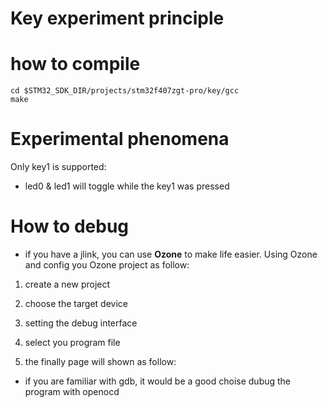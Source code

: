 # Key experiment principle

 

# how to compile

    cd $STM32_SDK_DIR/projects/stm32f407zgt-pro/key/gcc
    make

# Experimental phenomena
Only key1 is supported:

* led0 & led1 will toggle while the key1 was pressed

# How to debug

* if you have a jlink, you can use **Ozone** to make life easier. Using Ozone and config you Ozone project as follow:
1. create a new project

2. choose the target device

3. setting the debug interface

4. select you program file

5. the finally page will shown as follow:

* if you are familiar with gdb, it would be a good choise dubug the program with openocd

